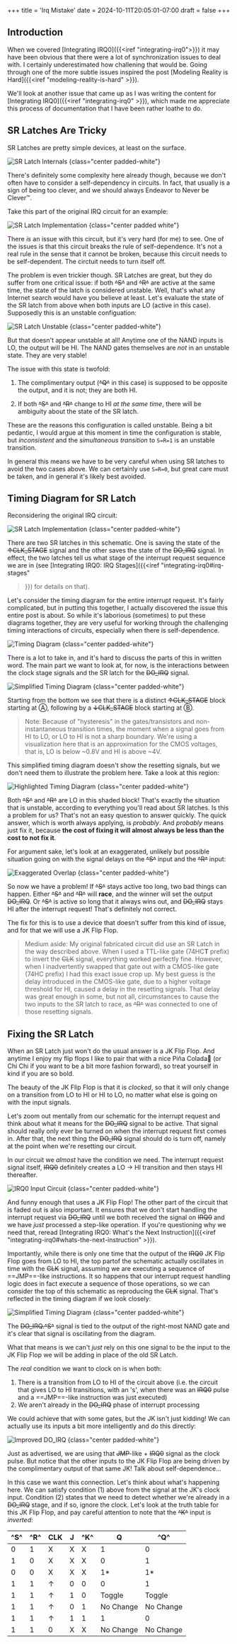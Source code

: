 +++
title = 'Irq Mistake'
date = 2024-10-11T20:05:01-07:00
draft = false
+++

## Introduction

When we covered [Integrating IRQ0]({{<iref "integrating-irq0">}}) it
may have been obvious that there were a lot of synchronization issues
to deal with. I certainly underestimated how challening that would
be. Going through one of the more subtle issues inspired the post
[Modeling Reality is Hard]({{<iref "modeling-reality-is-hard" >}}).

We'll look at another issue that came up as I was writing the content
for [Integrating IRQ0]({{<iref "integrating-irq0" >}}), which made me
appreciate this process of documentation that I have been rather
loathe to do.

## SR Latches Are Tricky

SR Latches are pretty simple devices, at least on the surface.

![SR Latch Internals](img/irq-mistake/2x/sr-latch-internals@2x.png)
{class="center padded-white"}

There's definitely some complexity here already though, because we
don't often have to consider a self-dependency in circuits. In fact,
that usually is a sign of being too clever, and we should always
Endeavor to Never be Clever™.

Take this part of the original IRQ circuit for an example:

![SR Latch Implementation](img/irq-mistake/2x/sr-latch@2x.png)
{class="center padded white"}

There *is* an issue with this circuit, but it's very hard (for me) to
see. One of the issues is that this circuit breaks the rule of
self-dependence. It's not a real rule in the sense that it cannot be
broken, because this circuit needs to be self-dependent. The circtuit
needs to turn itself off.

The problem is even trickier though. SR Latches are great, but they do
suffer from one critical issue: if both ~~^S^~~ and ~~^R^~~ are active
at the same time, the state of the latch is considered unstable. Well,
that's what any Internet search would have you believe at least. Let's
evaluate the state of the SR latch from above when both inputs are LO
(active in this case). Supposedly this is an unstable configuation:

![SR Latch Unstable](img/irq-mistake/2x/sr-latch-unstable@2x.png)
{class="center padded-white"}

But that doesn't appear unstable at all! Anytime one of the NAND
inputs is LO, the output will be HI. The NAND gates themselves are
*not* in an unstable state. They are very stable!

The issue with this state is twofold:

1. The complimentary output (~~^Q^~~ in this case) is supposed to be
opposite the output, and it is not; they are both HI.

2. If both ~~^S^~~ and ~~^R^~~ change to HI *at the same time*, there
will be ambiguity about the state of the SR latch.

These are the reasons this configuration is called unstable. Being a
bit pedantic, I would argue at this moment in time the configuration
is stable, but *inconsistent* and the *simultaneous transition* to
`S=R=1` is an unstable transition.

In general this means we have to be very careful when using SR latches
to avoid the two cases above. We can certainly use `S=R=0`, but great
care must be taken, and in general it's likely best avoided.

## Timing Diagram for SR Latch

Reconsidering the original IRQ circuit:

![SR Latch Implementation](img/irq-mistake/2x/sr-latch@2x.png)
{class="center padded-white"}

There are two SR latches in this schematic. One is saving the state of
the ~~↑CLK_STAGE~~ signal and the other saves the state of the
~~DO_IRQ~~ signal. In effect, the two latches tell us what stage of
the interrupt request sequence we are in (see
[Integrating IRQ0: IRQ Stages]({{<iref "integrating-irq0#irq-stages"
>}}) for details on that).

Let's consider the timing diagram for the entire interrupt
request. It's fairly complicated, but in putting this together, I
actually discovered the issue this entire post is about. So while it's
laborious (sometimes) to put these diagrams together, they are very
useful for working through the challenging timing interactions of
circuits, especially when there is self-dependence.

![Timing Diagram](img/irq-mistake/2x/timing-diagram-1@2x.png)
{class="center padded-white"}

There is a lot to take in, and it's hard to discuss the parts of this
in written word. The main part we want to look at, for now, is the
interactions between the clock stage signals and the SR latch for the
~~DO_IRQ~~ signal.

![Simplified Timing Diagram](img/irq-mistake/2x/timing-diagram-simple@2x.png)
{class="center padded-white"}

Starting from the bottom we see that there is a distinct
~~↑CLK_STAGE~~ block starting at Ⓐ, following by a ~~↓CLK_STAGE~~
block starting at Ⓑ.

> Note: Because of "hysteresis" in the gates/transistors and
  non-instantaneous transition times, the moment when a signal goes
  from HI to LO, or LO to HI is not a sharp boundary. We're using a
  visualization here that is an approximation for the CMOS voltages,
  that is, LO is below ~0.8V and HI is above ~4V.

This simplified timing diagram doesn't show the resetting signals, but
we don't need them to illustrate the problem here. Take a look at this
region:

![Highlighted Timing Diagram](img/irq-mistake/2x/timing-diagram-overlap@2x.png)
{class="center padded-white"}

Both ~~^S^~~ and ~~^R^~~ are LO in this shaded block! That's exactly
the situation that is unstable, according to everything you'll read
about SR latches. Is this a problem for us? That's not an easy
question to answer quickly. The quick answer, which is worth always
applying, is *probably*. And *probably* means just fix it, because
**the cost of fixing it will almost always be less than the cost to not
fix it**.

For argument sake, let's look at an exaggerated, unlikely but possible
situation going on with the signal delays on the ~~^S^~~ input and the
~~^R^~~ input:

![Exaggerated Overlap](img/irq-mistake/2x/timing-diagram-exaggerated@2x.png)
{class="center padded-white"}

So now we have a problem! If ~~^S^~~ stays active too long, two bad
things can happen. Either ~~^S^~~ and ~~^R^~~ will **race**, and the
winner will set the output ~~DO_IRQ~~. Or ~~^S^~~ is active so long
that it always wins out, and ~~DO_IRQ~~ stays HI after the interrupt
request! That's definitely not correct.

The fix for this is to use a device that doesn't suffer from this kind
of issue, and for that we will use a JK Flip Flop.

> Medium aside: My original fabricated circuit did use an SR Latch in
  the way described above. When I used a TTL-like gate (74HC**T**
  prefix) to invert the ~~CLK~~ signal, everything worked perfectly
  fine. However, when I inadvertently swapped that gate out with a
  CMOS-like gate (74HC prefix) I had this exact issue crop up. My best
  guess is the delay introduced in the CMOS-like gate, due to a higher
  voltage threshold for HI, caused a delay in the resetting
  signals. That delay was great enough in some, but not all,
  circumstances to cause the two inputs to the SR latch to race, as
  ~~^R^~~ was connected to one of those resetting signals.

## Fixing the SR Latch

When an SR Latch just won't do the usual answer is a JK Flip Flop. And
anytime I enjoy my flip flops I like to pair that with a nice Piña
Colada🍹 (or Chi Chi if you want to be a bit more fashion forward), so
treat yourself in kind if you are so bold.

The beauty of the JK Flip Flop is that it is *clocked*, so that it
will only change on a transition from LO to HI or HI to LO, no matter
what else is going on with the input signals.

Let's zoom out mentally from our schematic for the interrupt request
and think about what it means for the ~~DO_IRQ~~ signal to be
active. That signal should really only ever be turned on when the
interrupt request first comes in. After that, the next thing the
~~DO_IRQ~~ signal should do is turn off, namely at the point when
we're resetting our circuit.

In our circuit we _almost_ have the condition we need. The interrupt
request signal itself, ~~IRQ0~~ definitely creates a LO -> HI
transition and then stays HI thereafter.

![IRQ0 Input Circuit](img/irq-mistake/2x/irq0-input-circuit@2x.png)
{class="center padded-white"}

And funny enough that uses a JK Flip Flop! The other part of the
circuit that is faded out is also important. It ensures that we don't
start handling the interrupt request via ~~DO_IRQ~~ until we both
received the signal on ~~IRQ0~~ and we have _just_ processed a
step-like operation. If you're questioning why we need that, reread
[Integrating IRQ0: What's the Next Instruction]({{<iref
"integrating-irq0#whats-the-next-instruction" >}}).

Importantly, while there is only one time that the output of the
~~IRQ0~~ JK Flip Flop goes from LO to HI, the top partof the schematic
actually oscillates in time with the ~~CLK~~ signal, assuming we are
executing a sequence of ==JMP==-like instructions. It so happens that
our interrupt request handling logic does in fact execute a sequence
of those operations, so we can consider the top of this schematic as
reproducing the ~~CLK~~ signal. That's reflected in the timing diagram
if we look closely:

![Simplified Timing Diagram](img/irq-mistake/2x/timing-diagram-simple@2x.png)
{class="center padded-white"}

The ~~DO_IRQ.^S^~~ signal is tied to the output of the right-most NAND
gate and it's clear that signal is oscillating from the diagram.

What that means is we can't _just_ rely on this one signal to be the
input to the JK Flip Flop we will be adding in place of the old SR
Latch.

The _real_ condition we want to clock on is when both:

1. There is a transition from LO to HI of the circuit above (i.e. the circuit that gives LO to HI transitions, with an 's', when there was an ~~IRQ0~~ pulse and a ==JMP==-like instruction was just executed)
2. We aren't already in the ~~DO_IRQ~~ phase of interrupt processing

We could achieve that with some gates, but the JK isn't just kidding!
We can actually use its inputs a bit more intelligently and do this
directly:

![Improved DO_IRQ](img/irq-mistake/2x/improved-do-irq@2x.png)
{class="center padded-white"}

Just as advertised, we are using that ~~JMP~~-like + ~~IRQ0~~ signal
as the clock pulse. But notice that the other inputs to the JK Flip
Flop are being driven by the complimentary output of that same JK!
Talk about self-dependence...

In this case we want this connection. Let's think about what's
happening here. We can satisfy condition (1) above from the signal at
the JK's clock input. Condition (2) states that we need to detect
whether we're already in a ~~DO_IRQ~~ stage, and if so, ignore the
clock. Let's look at the truth table for this JK Flip Flop, and pay
careful attention to note that the ~~^K^~~ input is *inverted*:

| ^S^ | ^R^ | CLK | J | ^K^ | Q         | ^Q^       |
|-----|-----|-----|---|-----|-----------|-----------|
| 0   | 1   | X   | X | X   | 1         | 0         |
| 1   | 0   | X   | X | X   | 0         | 1         |
| 0   | 0   | X   | X | X   | 1*        | 1*        |
| 1   | 1   | ↑   | 0 | 0   | 0         | 1         |
| 1   | 1   | ↑   | 1 | 0   | Toggle    | Toggle    |
| 1   | 1   | ↑   | 0 | 1   | No Change | No Change |
| 1   | 1   | ↑   | 1 | 1   | 1         | 0         |
| 1   | 1   | 0   | X | X   | No Change | No Change |

